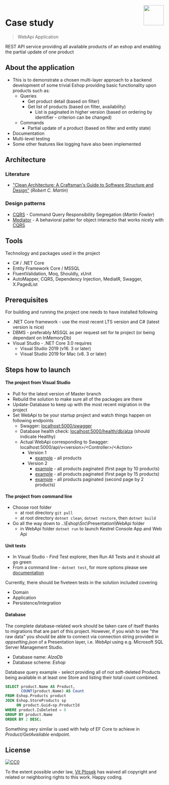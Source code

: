 <img src="Src\Presentation\WebApi\alza.ico" align="right" width="64" />

# Case study 
> WebApi Application

REST API service providing all available products of an eshop and enabling the partial update of one product

## About the application

- This is to demonstrate a chosen multi-layer approach to a backend development of some trivial Eshop providing basic functionality upon products such as:
  - Queries
    - Get product detail (based on filter)
    - Get list of products (based on filter, availability) 
      - List is paginated in higher version (based on ordering by identifier - criterion can be changed)
  - Commands  
    - Partial update of a product (based on filter and entity state)
- Documentation
- Multi-level testing
- Some other features like logging have also been implemented

## Architecture

### Literature

- ["Clean Architecture: A Craftsman's Guide to Software Structure and Design"](https://books.google.cz/books/about/Clean_Architecture.html?id=8ngAkAEACAAJ) (*Robert C. Martin*)

### Design patterns

- [CQRS](https://martinfowler.com/bliki/CQRS.html) - Command Query Responsibility Segregation (*Martin Fowler*)
- [Mediator](https://en.wikipedia.org/wiki/Mediator_pattern) - A behavioral patter for object interactio that works nicely with [CQRS](https://medium.com/@letienthanh0212/cqrs-and-mediator-in-net-core-project-c0b477eab6e9)

## Tools

Technology and packages used in the project

- C# / .NET Core
- Entity Framework Core / MSSQL
- FluentValidation, Moq, Shouldly, xUnit
- AutoMapper, CQRS, Dependency Injection, MediatR, Swagger, X.PagedList

## Prerequisites 

For building and running the project one needs to have installed following

- .NET Core framework - use the most recent LTS version and C# (latest version is nice)
- DBMS - preferably MSSQL as per request set for te project (or being dependant on InMemoryDb)
- Visual Studio - .NET Core 3.0 requires 
  - Visual Studio 2019 (v16. 3 or later)
  - Visual Studio 2019 for Mac (v8. 3 or later)

## Steps how to launch

#### The project from Visual Studio

- Pull for the latest version of Master branch
- Rebuild the solution to make sure all of the packages are there
- Update-Database to keep up with the most recent migration in the project
- Set WebApi to be your startup project and watch things happen on following endpoints
  - Swagger: [localhost:5000/swagger](http://localhost:5000/swagger/index.html)
  - Database health check: [localhost:5000/health/db/alza](http://localhost:5000/health/db/alza) (should indicate Healthy)
  - Actual WebApi corresponding to Swagger: localhost:5000/api/v\<version>/\<Controller>/\<Action> 
    - Version 1 
      - [example](http://localhost:5000/api/v1/Product/GetAvailable) - all products
    - Version 2 
      - [example](http://localhost:5000/api/v2/Product/GetAvailable/1) - all products paginated (first page by 10 products)
      - [example](http://localhost:5000/api/v2/Product/GetAvailable/1/15) - all products paginated (first page by 15 products)
      - [example](http://localhost:5000/api/v2/Product/GetAvailable/2/2) - all products paginated (second page by 2 products)

#### The project from command line 
- Choose root folder
  - at root directory ```git pull```
  - at root directory
```dotnet clean```, ```dotnet restore```, then ```dotnet build```
- Go all the way down to ..\Eshop\Src\Presentation\WebApi folder
  - in WebApi folder ```dotnet run``` to launch Kestrel Console App and Web Api
 
#### Unit tests
- In Visual Studio - Find Test explorer, then Run All Tests and it should all go green
- From a command line - ```dotnet test```, for more options please see [documentation](https://docs.microsoft.com/cs-cz/dotnet/core/tools/dotnet-test)

Currently, there should be fiveteen tests in the solution included covering
  - Domain
  - Application
  - Persistence/Integration

#### Database
The complete database-related work should be taken care of itself thanks to migrations that are part of this project.
However, if you wish to see "the raw data" you should be able to connect via connection string provided in *appsetting.json* of a Presentation layer, i.e. *WebApi* using e.g. Microsoft SQL Server Management Studio.

- Database name: *AlzaDb*
- Database scheme: *Eshop*

Database query example - select providing all of not soft-deleted Products being available in at least one Store and listing their total count combined.

```sql
SELECT product.Name AS Product,
       COUNT(product.Name) AS Count
FROM Eshop.Products product 
JOIN Eshop.StoreProducts sp 
     ON product.Guid=sp.ProductId 
WHERE product.IsDeleted = 0
GROUP BY product.Name
ORDER BY 2 DESC;
```

Something very similar is used with help of EF Core to achieve in *Product/GetAvailable* endpoint.
## License

[![CC0](https://licensebuttons.net/p/zero/1.0/88x31.png)](https://creativecommons.org/publicdomain/zero/1.0/)

To the extent possible under law, [Vit Ptosek](https://github.com/vitptosek) has waived all copyright and related or neighboring rights to this work. Happy coding.
